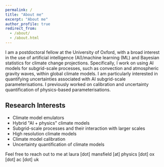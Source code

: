 ```yaml
---
permalink: /
title: "About me"
excerpt: "About me"
author_profile: true
redirect_from: 
  - /about/
  - /about.html
---
```


I am a postdoctoral fellow at the University of Oxford, with a broad interest in the use of artificial intelligence (AI)/machine learning (ML) and Bayesian statistics for climate change projections. Specifically, I work on using AI models for subgrid-scale processes, such as convection and atmospheric gravity waves, within global climate models. I am particularly interested in quantifying uncertainties associated with AI subgrid-scale parameterisations. I previously worked on calibration and uncertainty quantification of physics-based parameterisations.

Research Interests
-----------------
* Climate model emulators
* Hybrid "AI + physics" climate models
* Subgrid-scale processes and their interaction with larger scales
* High resolution climate models
* Climate model calibration
* Uncertainty quantification of climate models

Feel free to reach out to me at laura [dot] mansfield [at] physics [dot] ox [dot] ac [dot] uk

